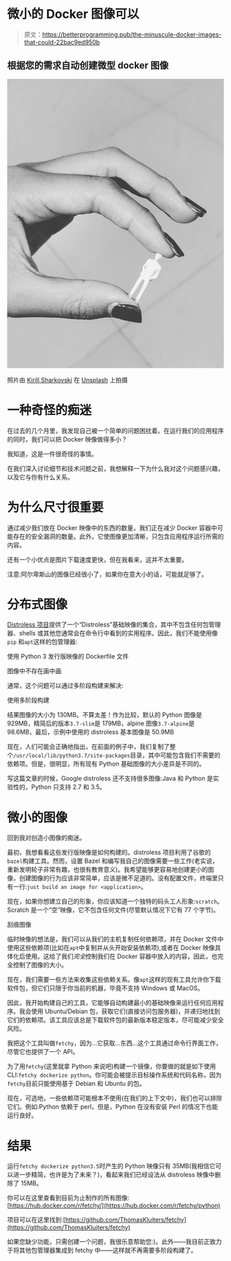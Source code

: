 # 微小的 Docker 图像可以

> 原文：<https://betterprogramming.pub/the-minuscule-docker-images-that-could-22bac9ed950b>

## 根据您的需求自动创建微型 docker 图像

![](img/0633716f0d2d5850b37df1177917b81c.png)

照片由 [Kirill Sharkovski](https://unsplash.com/@ksharkovski?utm_source=unsplash&utm_medium=referral&utm_content=creditCopyText) 在 [Unsplash](https://unsplash.com/search/photos/different-sizes?utm_source=unsplash&utm_medium=referral&utm_content=creditCopyText) 上拍摄

# 一种奇怪的痴迷

在过去的几个月里，我发现自己被一个简单的问题困扰着。在运行我们的应用程序的同时，我们可以把 Docker 映像做得多小？

我知道，这是一件很奇怪的事情。

在我们深入讨论细节和技术问题之前，我想解释一下为什么我对这个问题感兴趣，以及它与你有什么关系。

# 为什么尺寸很重要

通过减少我们放在 Docker 映像中的东西的数量，我们正在减少 Docker 容器中可能存在的安全漏洞的数量。此外，它使图像更加清晰，只包含应用程序运行所需的内容。

还有一个小优点是图片下载速度更快，但在我看来，这并不太重要。

注意:阿尔卑斯山的图像已经很小了，如果你在意大小的话，可能就足够了。

# 分布式图像

[Distroless 项目](https://github.com/GoogleContainerTools/distroless)提供了一个“Distroless”基础映像的集合，其中不包含任何包管理器、shells 或其他您通常会在命令行中看到的实用程序。因此，我们不能使用像`pip` 和`apt`这样的包管理器:

使用 Python 3 发行版映像的 Dockerfile 文件

图像中不存在画中画

通常，这个问题可以通过多阶段构建来解决:

使用多阶段构建

结果图像的大小为 130MB。不算太差！作为比较，默认的 Python 图像是 929MB，精简后的版本`3.7-slim`是 179MB，alpine 图像`3.7-alpine`是 98.6MB，最后，示例中使用的 distroless 基本图像是 50.9MB

现在，人们可能会正确地指出，在前面的例子中，我们复制了整个`/usr/local/lib/python3.7/site-packages`目录，其中可能包含我们不需要的依赖项。但是，很明显，所有现有 Python 基础图像的大小差异是不同的。

写这篇文章的时候，Google distroless 还不支持很多图像:Java 和 Python 是实验性的，Python 只支持 2.7 和 3.5。

# 微小的图像

回到我对创造小图像的痴迷。

最初，我想看看这些发行版映像是如何构建的。distroless 项目利用了谷歌的`bazel`构建工具。然而，设置 Bazel 和编写我自己的图像需要一些工作(老实说，重新发明轮子非常有趣，也很有教育意义)。我希望能够更容易地创建更小的图像，创建图像的行为应该非常简单，应该是微不足道的。没有配置文件，终端里只有一行:`just build an image for <application>`。

现在，如果你想建立自己的形象，你应该知道一个独特的码头工人形象:`scratch`。Scratch 是一个“空”映像，它不包含任何文件(尽管默认情况下它有 77 个字节)。

刮痕图像

临时映像的想法是，我们可以从我们的主机复制任何依赖项，并在 Docker 文件中使用这些依赖项(比如在`apt`中复制并从头开始安装依赖项),或者在 Docker 映像具体化后使用。这给了我们*完全*控制我们在 Docker 容器中放入的内容，因此，也完全控制了图像的大小。

现在，我们需要一些方法来收集这些依赖关系。像`apt`这样的现有工具允许你下载软件包，但它们只限于你当前的机器，毕竟不支持 Windows 或 MacOS。

因此，我开始构建自己的工具，它能够自动构建最小的基础映像来运行任何应用程序。我会使用 Ubuntu/Debian 包，获取它们(直接访问包服务器)，并递归地找到它们的依赖项。该工具应该总是下载软件包的最新版本稳定版本，尽可能减少安全风险。

我把这个工具叫做`fetchy`，因为…它获取…东西…这个工具通过命令行界面工作，尽管它也提供了一个 API。

为了用`fetchy`(这里就拿 Python 来说吧)构建一个镜像，你要做的就是如下使用 CLI:`fetchy dockerize python`。你可能会被提示目标操作系统和代码名称，因为`fetchy`目前只能使用基于 Debian 和 Ubuntu 的包。

现在，可选地，一些依赖项可能根本不使用(在我们的上下文中)，我们也可以排除它们。例如:Python 依赖于 perl，但是，Python 在没有安装 Perl 的情况下也能运行良好。

# 结果

运行`fetchy dockerize python3.5`时产生的 Python 映像只有 35MB(我相信它可以进一步精简，也许是为了未来？)，看起来我们已经设法从 distroless 映像中删除了 15MB。

你可以在这里查看到目前为止制作的所有图像:[https://hub.docker.com/r/fetchy/](https://hub.docker.com/r/fetchy/python)

项目可以在这里找到:[https://github.com/ThomasKluiters/fetchy](https://github.com/ThomasKluiters/fetchy)

如果您缺少功能，只需创建一个问题，我很乐意帮助您:)。此外——我目前正致力于将其他包管理器集成到 fetchy 中——这样就不再需要多阶段构建了。